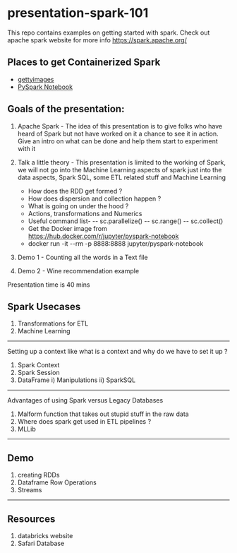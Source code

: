 # presentation-spark-101
This repo contains examples on getting started with spark. Check out apache spark website for more info https://spark.apache.org/

## Places to get Containerized Spark
* [gettyimages](https://github.com/gettyimages/docker-spark)
* [PySpark Notebook](https://hub.docker.com/r/jupyter/pyspark-notebook/)

## Goals of the presentation:
1. Apache Spark - The idea of this presentation is to give folks who have heard of Spark but not have worked on it a chance to see it in action. Give an intro on what can be done and help them start to experiment with it
2. Talk a little theory - This presentation is limited to the working of Spark, we will not go into the Machine Learning aspects of spark just into the data aspects, Spark SQL, some ETL related stuff and Machine Learning
    * How does the RDD get formed ?
    * How does dispersion and collection happen ?
    * What is going on under the hood ?
    * Actions, transformations and Numerics
    * Useful command list- 
                    -- sc.parallelize()
                    -- sc.range()
                    -- sc.collect() 
    * Get the Docker image from https://hub.docker.com/r/jupyter/pyspark-notebook
    * docker run -it --rm -p 8888:8888 jupyter/pyspark-notebook
                    
3. Demo 1 - Counting all the words in a Text file
4. Demo 2 - Wine recommendation example

Presentation time is 40 mins

## Spark Usecases
1. Transformations for ETL
2. Machine Learning
-----
Setting up a context like what is a context and why do we have to set it up ?
1) Spark Context
2) Spark Session
3) DataFrame 
             i) Manipulations
             ii) SparkSQL

-----
Advantages of using Spark versus Legacy Databases
1) Malform function that takes out stupid stuff in the raw data
2) Where does spark get used in ETL pipelines ?
3) MLLib
-----
## Demo
1) creating RDDs
2) Dataframe Row Operations
3) Streams
-----
## Resources
1) databricks website
2) Safari Database


